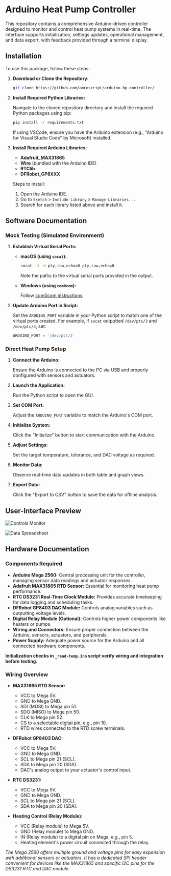 # Arduino Heat Pump Controller

This repository contains a comprehensive Arduino-driven controller designed to monitor and control heat pump systems in real-time. The interface supports initialization, settings updates, operational management, and data export, with feedback provided through a terminal display.

## Installation 

To use this package, follow these steps:

1. **Download or Clone the Repository:**

    ```bash
    git clone https://github.com/amroscript/arduino-hp-controller/
    ```

2. **Install Required Python Libraries:**
   
    Navigate to the cloned repository directory and install the required Python packages using pip:

    ```bash
    pip install -r requirements.txt
    ```

    If using VSCode, ensure you have the Arduino extension (e.g., "Arduino for Visual Studio Code" by Microsoft) installed.

3. **Install Required Arduino Libraries:**

    - **Adafruit_MAX31865**
    - **Wire** (bundled with the Arduino IDE)
    - **RTClib**
    - **DFRobot_GP8XXX**

    Steps to install:
    
    1. Open the Arduino IDE.
    2. Go to `Sketch` > `Include Library` > `Manage Libraries...`
    3. Search for each library listed above and install it.

## Software Documentation

### Mock Testing (Simulated Environment)

1. **Establish Virtual Serial Ports:**

    - **macOS (using `socat`):**

        ```bash
        socat -d -d pty,raw,echo=0 pty,raw,echo=0
        ```

        Note the paths to the virtual serial ports provided in the output.

    - **Windows (using `com0com`):**

        Follow [com0com instructions](https://com0com.sourceforge.net/).

2. **Update Arduino Port in Script:**

    Set the `ARDUINO_PORT` variable in your Python script to match one of the virtual ports created. For example, if `socat` outputted `/dev/pts/3` and `/dev/pts/4`, set:

    ```python
    ARDUINO_PORT = '/dev/pts/3'
    ```

### Direct Heat Pump Setup

1. **Connect the Arduino:**
   
    Ensure the Arduino is connected to the PC via USB and properly configured with sensors and actuators.

2. **Launch the Application:**

    Run the Python script to open the GUI.

3. **Set COM Port:**

    Adjust the `ARDUINO_PORT` variable to match the Arduino's COM port.

4. **Initialize System:**

    Click the "Initialize" button to start communication with the Arduino.

5. **Adjust Settings:**

    Set the target temperature, tolerance, and DAC voltage as required.

6. **Monitor Data:**

    Observe real-time data updates in both table and graph views.

7. **Export Data:**

    Click the "Export to CSV" button to save the data for offline analysis.

## User-Interface Preview

![Controls Monitor](https://github.com/amroscript/arduino-hp-controller/assets/163342561/33f5a942-7f26-4204-b4cc-4ef085dc6e80)

![Data Spreadsheet](https://github.com/amroscript/arduino-hp-controller/assets/163342561/cfe2c823-f822-44fd-aee5-7dfa7e3e4cf5)

## Hardware Documentation

### Components Required

- **Arduino Mega 2560:** Central processing unit for the controller, managing sensor data readings and actuator responses.
- **Adafruit MAX31865 RTD Sensor:** Essential for monitoring heat pump performance.
- **RTC DS3231 Real-Time Clock Module:** Provides accurate timekeeping for data logging and scheduling tasks.
- **DFRobot GP8403 DAC Module:** Controls analog variables such as outputting voltage levels.
- **Digital Relay Module (Optional):** Controls higher power components like heaters or pumps.
- **Wiring and Connectors:** Ensure proper connection between the Arduino, sensors, actuators, and peripherals.
- **Power Supply:** Adequate power source for the Arduino and all connected hardware components.

**Initialization checks in `_read-temp.ino` script verify wiring and integration before testing.**

### Wiring Overview

- **MAX31865 RTD Sensor:**
  
  - VCC to Mega 5V.
  - GND to Mega GND.
  - SDI (MOSI) to Mega pin 51.
  - SDO (MISO) to Mega pin 50.
  - CLK to Mega pin 52.
  - CS to a selectable digital pin, e.g., pin 10.
  - RTD wires connected to the RTD screw terminals.

- **DFRobot GP8403 DAC:**

  - VCC to Mega 5V.
  - GND to Mega GND.
  - SCL to Mega pin 21 (SCL).
  - SDA to Mega pin 20 (SDA).
  - DAC's analog output to your actuator's control input.

- **RTC DS3231:**

  - VCC to Mega 5V.
  - GND to Mega GND.
  - SCL to Mega pin 21 (SCL).
  - SDA to Mega pin 20 (SDA).

- **Heating Control (Relay Module):**

  - VCC (Relay module) to Mega 5V.
  - GND (Relay module) to Mega GND.
  - IN (Relay module) to a digital pin on Mega, e.g., pin 5.
  - Heating element's power circuit connected through the relay.

_The Mega 2560 offers multiple ground and voltage pins for easy expansion with additional sensors or actuators. It has a dedicated SPI header convenient for devices like the MAX31865 and specific I2C pins for the DS3231 RTC and DAC module._
